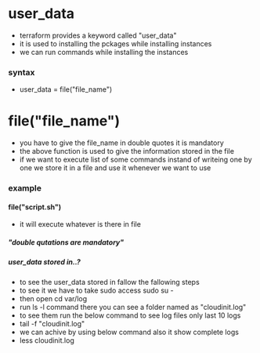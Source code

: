 # user_data
* terraform provides a keyword called  "user_data"
* it is used to installing the pckages while installing instances
* we can run commands while installing the instances
### syntax
* user_data = file("file_name")

# file("file_name")
* you have to give the file_name in double quotes it is mandatory
* the above function is used to give the information stored in the file
* if we want to execute list of some commands instand of writeing one by one we store it in a file and use it whenever we want to use

### example
#### file("script.sh") 
* it will execute whatever is there in file
##### "double qutations are mandatory"


##### user_data stored in..?
* to see the user_data stored in fallow the fallowing steps
* to see it we have to take sudo access sudo su -
* then open cd var/log
* run ls -l command there you can see a folder named as "cloudinit.log"
* to see them run the below command to see log files only last 10 logs
* tail -f "cloudinit.log"
* we can achive by using below command also it show complete logs 
* less cloudinit.log
